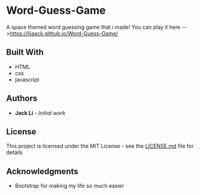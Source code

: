 # Word-Guess-Game
A space themed word guessing game that i made!
You can play it here -->https://lijaack.github.io/Word-Guess-Game/


## Built With

* HTML
* css
* javascript

## Authors

* **Jack Li** - *Initial work* 


## License

This project is licensed under the MIT License - see the [LICENSE.md](LICENSE.md) file for details

## Acknowledgments

* Bootstrap for making my life so much easier
